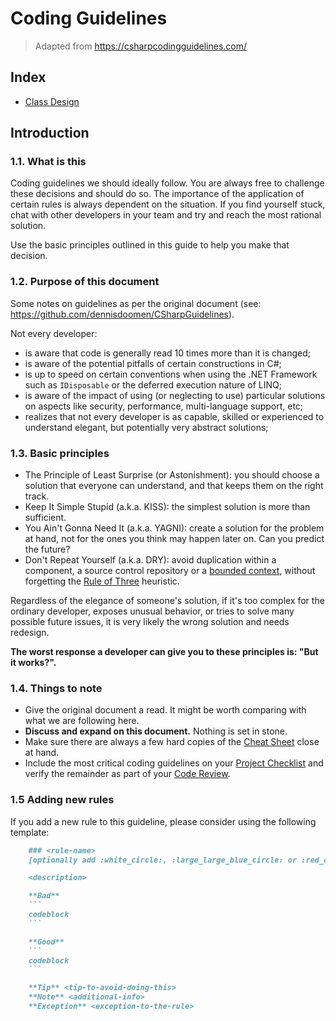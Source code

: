 # Coding Guidelines

> Adapted from https://csharpcodingguidelines.com/

## Index

- [Class Design](pages/class-design.md)

## Introduction

### 1.1. What is this
Coding guidelines we should ideally follow. You are always free to challenge these decisions and should do so. The importance of the application of certain rules is always dependent on the situation. If you find yourself stuck, chat with other developers in your team and try and reach the most rational solution.

Use the basic principles outlined in this guide to help you make that decision.

### 1.2. Purpose of this document
Some notes on guidelines as per the original document (see: https://github.com/dennisdoomen/CSharpGuidelines).

Not every developer:

- is aware that code is generally read 10 times more than it is changed;
- is aware of the potential pitfalls of certain constructions in C#;
- is up to speed on certain conventions when using the .NET Framework such as `IDisposable` or the deferred execution nature of LINQ;
- is aware of the impact of using (or neglecting to use) particular solutions on aspects like security, performance, multi-language support, etc;
- realizes that not every developer is as capable, skilled or experienced to understand elegant, but potentially very abstract solutions;

### 1.3. Basic principles
- The Principle of Least Surprise (or Astonishment): you should choose a solution that everyone can understand, and that keeps them on the right track.
- Keep It Simple Stupid (a.k.a. KISS): the simplest solution is more than sufficient.
- You Ain't Gonna Need It (a.k.a. YAGNI): create a solution for the problem at hand, not for the ones you think may happen later on. Can you predict the future?
- Don't Repeat Yourself (a.k.a. DRY): avoid duplication within a component, a source control repository or a [bounded context](http://martinfowler.com/bliki/BoundedContext.html), without forgetting the [Rule of Three](http://lostechies.com/derickbailey/2012/10/31/abstraction-the-rule-of-three/) heuristic.

Regardless of the elegance of someone's solution, if it's too complex for the ordinary developer, exposes unusual behavior, or tries to solve many possible future issues, it is very likely the wrong solution and needs redesign.

**The worst response a developer can give you to these principles is: "But it works?".**

### 1.4. Things to note
- Give the original document a read. It might be worth comparing with what we are following here.
- **Discuss and expand on this document.** Nothing is set in stone. 
- Make sure there are always a few hard copies of the [Cheat Sheet]() close at hand. 
- Include the most critical coding guidelines on your [Project Checklist]() and verify the remainder as part of your [Code Review]().

### 1.5 Adding new rules
If you add a new rule to this guideline, please consider using the following template:

``` markdown
	### <rule-name> 
	[optionally add :white_circle:, :large_large_blue_circle: or :red_circle: - least-to-most strict from white->red]

	<description>

	**Bad**
	```
	codeblock
	```

	**Good**
	```
	codeblock
	```

	**Tip** <tip-to-avoid-doing-this>
	**Note** <additional-info>
	**Exception** <exception-to-the-rule>
```
